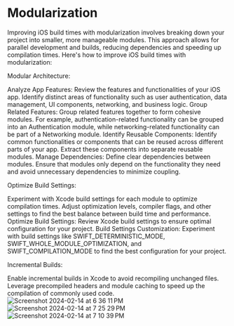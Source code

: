 # Modularization
Improving iOS build times with modularization involves breaking down your project into smaller, more manageable modules. This approach allows for parallel development and builds, reducing dependencies and speeding up compilation times. Here's how to improve iOS build times with modularization:

Modular Architecture:

Analyze App Features: 
Review the features and functionalities of your iOS app. Identify distinct areas of functionality such as user authentication, data management, UI components, networking, and business logic.
Group Related Features: 
Group related features together to form cohesive modules. For example, authentication-related functionality can be grouped into an Authentication module, while networking-related functionality can be part of a Networking module.
Identify Reusable Components: 
Identify common functionalities or components that can be reused across different parts of your app. Extract these components into separate reusable modules.
Manage Dependencies: 
Define clear dependencies between modules. Ensure that modules only depend on the functionality they need and avoid unnecessary dependencies to minimize coupling.


Optimize Build Settings:

Experiment with Xcode build settings for each module to optimize compilation times.
Adjust optimization levels, compiler flags, and other settings to find the best balance between build time and performance.
Optimize Build Settings: 
Review Xcode build settings to ensure optimal configuration for your project.
Build Settings Customization: 
Experiment with build settings like SWIFT_DETERMINISTIC_MODE, SWIFT_WHOLE_MODULE_OPTIMIZATION, and SWIFT_COMPILATION_MODE to find the best configuration for your project.

Incremental Builds:

Enable incremental builds in Xcode to avoid recompiling unchanged files.
Leverage precompiled headers and module caching to speed up the compilation of commonly used code.
![Screenshot 2024-02-14 at 6 36 11 PM](https://github.com/cizodevahm/Modularization/assets/93611338/34159335-55e8-446f-86fb-610073ad2c6c)
![Screenshot 2024-02-14 at 7 25 29 PM](https://github.com/cizodevahm/Modularization/assets/93611338/9688ea28-d8f9-461e-bf86-4ca11d1cebef)
![Screenshot 2024-02-14 at 7 10 39 PM](https://github.com/cizodevahm/Modularization/assets/93611338/39177b61-2421-41c5-88e1-37bb64a6a7d8)
